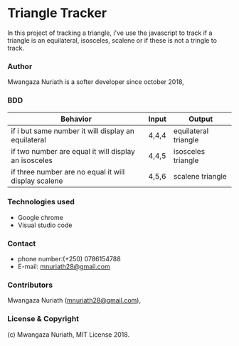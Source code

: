 # Triangle Tracker
 
 In this project of tracking a triangle, i've use the javascript to track if a triangle is an equilateral, isosceles, scalene or if these is not a tringle to track.
 
  ### Author
     
 Mwangaza Nuriath is a softer developer since october 2018,
     
  ### BDD
| Behavior                                             | Input | Output               |
|------------------------------------------------------|-------|----------------------|
| if i but same number it will display an equilateral  | 4,4,4 | equilateral triangle |
| if two number are equal it will display an isosceles | 4,4,5 | isosceles triangle   |
| if three number are no equal it will display scalene | 4,5,6 | scalene triangle     |

  ### Technologies used
   * Google chrome
   * Visual studio code

  ### Contact 
   * phone number:(+250) 0786154788
   * E-mail: mnuriath28@gmail.com

  ### Contributors
  
  Mwangaza Nuriath (mnuriath28@gmail.com),
  
  ### License & Copyright
  (c) Mwangaza Nuriath, MIT License 2018.
